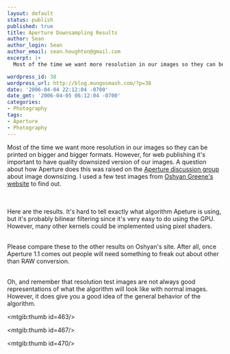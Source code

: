 ```yaml
---
layout: default
status: publish
published: true
title: Aperture Downsampling Results
author: Sean
author_login: Sean
author_email: sean.houghton@gmail.com
excerpt: |+
  Most of the time we want more resolution in our images so they can be printed on bigger and bigger  formats.  However, for web publishing it's important to have quality downsized version of our images.  A question about how Aperture does this was raised on the <a href="http://discussions.apple.com/category.jspa?categoryID=184">Aperture discussion group</a> about image downsizing.  I used a few test images from <a href="http://oshyan.ashundar.com/image_resampling_main.html">Oshyan Greene's website</a> to find out.<br/><br/>

wordpress_id: 38
wordpress_url: http://blog.mungosmash.com/?p=38
date: '2006-04-04 22:12:04 -0700'
date_gmt: '2006-04-05 06:12:04 -0700'
categories:
- Photography
tags:
- Aperture
- Photography
---
```

Most of the time we want more resolution in our images so they can be printed on bigger and bigger  formats.  However, for web publishing it's important to have quality downsized version of our images.  A question about how Aperture does this was raised on the <a href="http://discussions.apple.com/category.jspa?categoryID=184">Aperture discussion group</a> about image downsizing.  I used a few test images from <a href="http://oshyan.ashundar.com/image_resampling_main.html">Oshyan Greene's website</a> to find out.<br/><br/>

<a id="more"></a><a id="more-38"></a><br />
Here are the results.  It's hard to tell exactly what algorithm Apeture is using, but it's probably bilinear filtering since it's very easy to do using the GPU.  However, many other kernels could be implemented using pixel shaders.<br />
<br/>

Please compare these to the other results on Oshyan's site.  After all, once Aperture 1.1 comes out people will need something to freak out about other than RAW conversion.<br />
</br>

Oh, and remember that resolution test images are not always good representations of what the algorithm will look like with normal images.  However, it does give you a good idea of the general behavior of the algorithm.

<mtgib:thumb id=463/>

<mtgib:thumb id=467/>

<mtgib:thumb id=470/>

